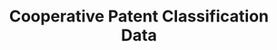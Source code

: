 ---
layout: default
bigquery: https://console.cloud.google.com/bigquery?p=patents-public-data&d=cpc&page=dataset
citation: '“Cooperative Patent Classification” by the EPO and USPTO, for public use. '
contributors: EPO, USPTO
cost: None
description: Cooperative Patent Classification Data contains the scheme and definitions
  of the Cooperative Patent Classification system for classifying patent documents.
  The CPC is the result of a partnership between the EPO and the USPTO in their joint
  effort to develop a common, internationally compatible classification system for
  technical documents, in particular patent publications, which will be used by both
  offices in the patent granting process
documentation: https://www.cooperativepatentclassification.org/cpcSchemeAndDefinitions
last_edit: Mon, 04 Apr 2022 19:07:06 GMT
location: https://www.cooperativepatentclassification.org/index
maintained_by: USPTO, EPO
schema_fields: '[''parents'', ''title_part'', ''glossary'', ''dateRevised'', ''limitingReferences'',
  ''residualReferences'', ''title_full'', ''informativeReferences'', ''additional_only'',
  ''notAllocatable'', ''children'', ''residual_references'', ''breakdownCode'', ''limiting_references'',
  ''application_references'', ''child_groups'', ''symbol'', ''informative_references'',
  ''ipc_concordant'', ''level'', ''titlePart'', ''ipcConcordant'', ''breakdown_code'',
  ''childGroups'', ''synonyms'', ''status'', ''date_revised'', ''not_allocatable'',
  ''titleFull'', ''definition'', ''sizeCache'', ''applicationReferences'']'
shortname: cooperative_patent_classification
tags:
- patents
- science
title: Cooperative Patent Classification Data
uuid: 984374a7-16e9-4b35-9445-458daceb01bf
---